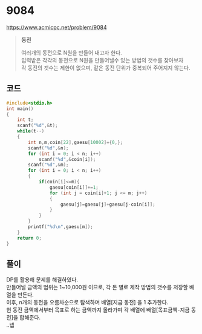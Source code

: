 # 9084
https://www.acmicpc.net/problem/9084
> **<p>동전</p>**
> 여러개의 동전으로 N원을 만들어 내고자 한다.<br>
> 입력받은 각각의 동전으로 N원을 만들어낼수 있는 방법의 갯수를 찾아보자<br>
> 각 동전의 갯수는 제한이 없으며, 같은 동전 단위가 중복되어 주어지지 않는다.<br>

## 코드
```c
#include<stdio.h>
int main()
{
    int t;
    scanf("%d",&t);
    while(t--)
    {
        int n,m,coin[22],gaesu[10002]={0,};
        scanf("%d",&n);
        for (int i = 0; i < n; i++)
            scanf("%d",&coin[i]);
        scanf("%d",&m);
        for (int i = 0; i < n; i++)
        {
            if(coin[i]<=m){
                gaesu[coin[i]]+=1;
                for (int j = coin[i]+1; j <= m; j++)
                {
                    gaesu[j]=gaesu[j]+gaesu[j-coin[i]];
                }
            }
        }
        printf("%d\n",gaesu[m]);
    }
    return 0;
}
```

## 풀이
DP를 활용해 문제를 해결하였다.<br>
만들어낼 금액의 범위는 1~10,000원 이므로, 각 돈 별로 제작 방법의 갯수를 저장할 배열을 만든다.<br>
이후, n개의 동전을 오름차순으로 탐색하며 배열[지금 동전] 을 1 추가한다.<br>
현 동전 금액에서부터 목표로 하는 금액까지 올라가며 각 배열에 배열[목표금액-지금 동전]을 합해준다.<br>
..넵<br>